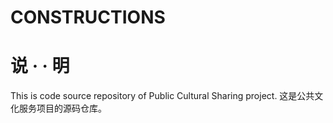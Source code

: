 # CONSTRUCTIONS
# 说   · ·   明

This is code source repository of Public Cultural Sharing project.
这是公共文化服务项目的源码仓库。
